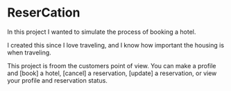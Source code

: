 # ReserCation
In this project I wanted to simulate the process of booking a hotel. 

I created this since I love traveling, and I know how important the housing is when traveling.

This project is froom the customers point of view. You can make a profile and [book] a hotel, [cancel] a reservation, [update] a reservation,
or view your profile and reservation status.
